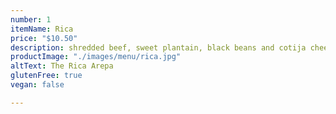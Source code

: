 ```yaml
---
number: 1
itemName: Rica
price: "$10.50"
description: shredded beef, sweet plantain, black beans and cotija cheese
productImage: "./images/menu/rica.jpg"
altText: The Rica Arepa
glutenFree: true
vegan: false

---
```

